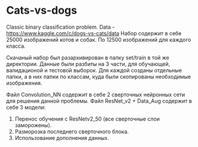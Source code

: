 # Cats-vs-dogs
Classic binary classification problem. Data - https://www.kaggle.com/c/dogs-vs-cats/data
Набор содержит в себе 25000 изображений котов и собак. По 12500 изображений для каждого класса.

Скачаный набор был разархивирован в папку set/train в той же директории.
Данные были разбиты на 3 части, для обучающей, валидационой и тестовой выборок.
Для каждой созданы отдельные папки, а в них папки по классам, куда были скопированы необходимые изображения.

Файл Convolution_NN содержит в себе 2 сверточных нейронных сети для решения данной проблемы.
Файл ResNet_v2 + Data_Aug содержит в себе 3 модели:
1. Перенос обучения с ResNetv2_50 (все сверточные слои заморожены).
2. Разморозка последнего сверточного блока.
3. Использование дополнения данных.
